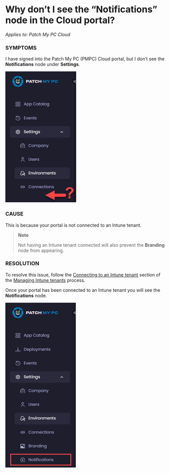 # Why don’t I see the “Notifications” node in the Cloud portal?

_Applies to: Patch My PC Cloud_

### SYMPTOMS

I have signed into the Patch My PC (PMPC) Cloud portal, but I don’t see the <strong>Notifications</strong> node under <strong>Settings</strong>.

![No &#x22;Branding&#x22; node](/_images/image-(1570).png "No &#x22;Branding&#x22; node")

### CAUSE

This is because your portal is not connected to an Intune tenant.

<blockquote class="wp-block-quote">
<p><strong>Note</strong></p>
<p>Not having an Intune tenant connected will also prevent the <strong>Branding</strong> node from appearing.</p>
</blockquote>

### RESOLUTION

To resolve this issue, follow the [Connecting to an Intune tenant](../../cloud-administration/manage-your-environments-in-cloud/manage-cloud-intune-tenants.md#connecting-to-an-intune-tenant) section of the [Managing Intune tenants](../../cloud-administration/manage-your-environments-in-cloud/manage-cloud-intune-tenants.md) process.

Once your portal has been connected to an Intune tenant you will see the <strong>Notifications</strong> node.

![&#x22;Notifications&#x22; node is now visible](/_images/image-(1572).png "&#x22;Notifications&#x22; node is now visible")